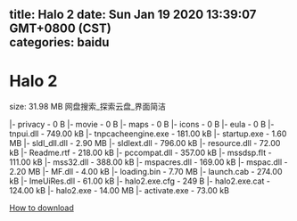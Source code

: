 
title: Halo 2
date: Sun Jan 19 2020 13:39:07 GMT+0800 (CST)    
categories: baidu
---

# Halo 2
size: 31.98 MB
 网盘搜索_探索云盘_界面简洁
 
|- privacy - 0 B
|- movie - 0 B
|- maps - 0 B
|- icons - 0 B
|- eula - 0 B
|- tnpui.dll - 749.00 kB
|- tnpcacheengine.exe - 181.00 kB
|- startup.exe - 1.60 MB
|- sldl_dll.dll - 2.90 MB
|- sldlext.dll - 796.00 kB
|- resource.dll - 72.00 kB
|- Readme.rtf - 218.00 kB
|- pccompat.dll - 357.00 kB
|- mssdsp.flt - 111.00 kB
|- mss32.dll - 388.00 kB
|- mspacres.dll - 169.00 kB
|- mspac.dll - 2.20 MB
|- MF.dll - 4.00 kB
|- loading.bin - 7.70 MB
|- launch.cab - 274.00 kB
|- ImeUiRes.dll - 61.00 kB
|- halo2.exe.cfg - 249 B
|- halo2.exe.cat - 124.00 kB
|- halo2.exe - 14.00 MB
|- activate.exe - 73.00 kB

[How to download](https://bpcam.bemobtrk.com/go/2ceec3aa-1ca2-46d6-b9ff-aaa5c184517c?jno=4601)